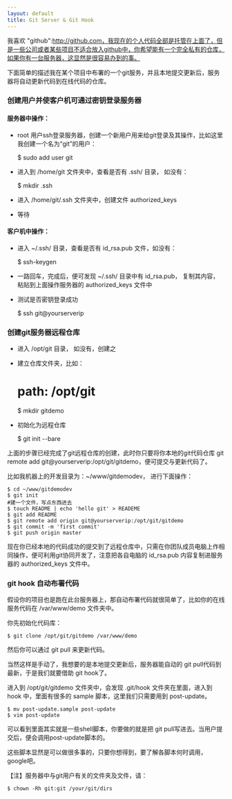 ```yaml
---
layout: default
title: Git Server & Git Hook
---
```


我喜欢 "github":http://github.com，我现在的个人代码全部是托管在上面了，但是一些公司或者某些项目不适合放入github中，你希望能有一个完全私有的仓库，如果你有一台服务器，这显然是很容易办到的事。

下面简单的描述我在某个项目中布署的一个git服务，并且本地提交更新后，服务器将自动更新代码到在线代码的仓库。

### 创建用户并使客户机可通过密钥登录服务器

#### 服务器中操作：

- root 用户ssh登录服务器，创建一个新用户用来给git登录及其操作，比如这里我创建一个名为“git”的用户：
    
    $ sudo add user git
	
- 进入到 /home/git 文件夹中，查看是否有 .ssh/ 目录， 如没有：
		
    $ mkdir .ssh

- 进入 /home/git/.ssh 文件夹中，创建文件 authorized_keys

- 等待

#### 客户机中操作：

- 进入 ~/.ssh/ 目录，查看是否有 id_rsa.pub 文件，如没有：
		
    $ ssh-keygen

- 一路回车，完成后，便可发现 ~/.ssh/ 目录中有 id_rsa.pub， 复制其内容，粘贴到上面操作服务器的 authorized_keys 文件中
- 测试是否密钥登录成功
	
    $ ssh git@yourserverip
	 
### 创建git服务器远程仓库
- 进入 /opt/git 目录， 如没有，创建之
- 建立仓库文件夹，比如：
		
    # path: /opt/git
    $ mkdir gitdemo

- 初始化为远程仓库
		
    $ git init --bare

上面的步骤已经完成了git远程仓库的创建，此时你只要将你本地的git代码仓库 git remote add git@yourserverip:/opt/git/gitdemo，便可提交与更新代码了。

比如我机器上的开发目录为：~/www/gitdemodev， 进行下面操作：
	
    $ cd ~/www/gitdemodev
    $ git init
    #建一个文件，写点东西进去
    $ touch README | echo 'hello git' > READEME 
    $ git add README
    $ git remote add origin git@yourserverip:/opt/git/gitdemo
    $ git commit -m 'first commit'
    $ git push origin master
		
现在你已经本地的代码成功的提交到了远程仓库中，只需在你团队成员电脑上作相同操作，便可利用git协同开发了，注意把各自电脑的 id_rsa.pub 内容复制进服务器的 authorized_keys 文件中。

### git hook 自动布署代码

假设你的项目也是跑在此台服务器上，那自动布署代码就很简单了，比如你的在线服务代码在 /var/www/demo 文件夹中。

你先初始化代码库：
		
    $ git clone /opt/git/gitdemo /var/www/demo

然后你可以通过 git pull 来更新代码。

当然这样是手动了，我想要的是本地提交更新后，服务器能自动的 git pull代码到最新，于是我们就要借助 git hook了。

进入到 /opt/git/gitdemo 文件夹中，会发现 .git/hook 文件夹在里面，进入到 hook 中，里面有很多的 sample 脚本，这里我们只需要用到 post-update。 

    $ mv post-update.sample post-update
    $ vim post-update

可以看到里面其实就是一些shell脚本，你要做的就是把 git pull写进去。当用户提交后，便会调用post-update脚本的。

这些脚本显然是可以做很多事的，只要你想得到，要了解各脚本何时调用，google吧。

【注】服务器中与git用户有关的文件夹及文件，请：
		
    $ chown -Rh git:git /your/git/dirs 
				
